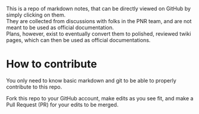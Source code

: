 This is a repo of markdown notes, that can be directly viewed on GitHub by simply clicking on them.  
They are collected from discussions with folks in the PNR team,
and are not meant to be used as official documentation.  
Plans, however, exist to eventually convert them to polished, reviewed twiki pages, which can then
be used as official documentations.

# How to contribute
You only need to know basic markdown and git to be able to properly contribute to this repo.

Fork this repo to your GitHub account, make edits as you see fit, and make a Pull Request (PR)
for your edits to be merged.

